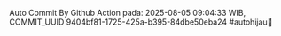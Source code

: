 Auto Commit By Github Action pada: 2025-08-05 09:04:33 WIB, COMMIT_UUID 9404bf81-1725-425a-b395-84dbe50eba24 #autohijau🗿
